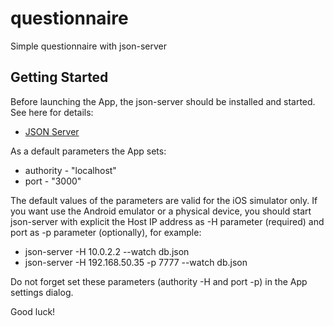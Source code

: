 # questionnaire

Simple questionnaire with json-server

## Getting Started

Before launching the App, the json-server should be installed and started.
See here for details:
- [JSON Server](https://github.com/typicode/json-server)

As a default parameters the App sets:
- authority - "localhost"
- port - "3000"

The default values of the parameters are valid for the iOS simulator only. If you want use the Android emulator or a physical device, you should start json-server with explicit the Host IP address as -H parameter (required) and port as -p parameter (optionally), for example:

- json-server -H 10.0.2.2 --watch db.json
- json-server -H 192.168.50.35 -p 7777 --watch db.json

Do not forget set these parameters (authority -H and port -p) in the App settings dialog.

Good luck!